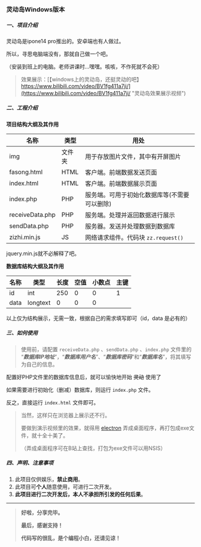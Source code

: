 ### 灵动岛Windows版本

##### 一、项目介绍

灵动岛是ipone14 pro推出的。安卓端也有人做过。

所以，寻思电脑端没有，那就自己做一个吧。

（安装到班上的电脑。老师讲课时...嘿嘿。咳咳，不作死就不会死）

> 效果展示：[【windows上的灵动岛，还挺灵动的吧】 https://www.bilibili.com/video/BV1fg411a7ji/](https://www.bilibili.com/video/BV1fg411a7ji/ "灵动岛效果展示视频")

##### 二、工程介绍

**项目结构大纲及其作用**

| 名称            | 类型   | 用处                                         |
| --------------- | ------ | -------------------------------------------- |
| img             | 文件夹 | 用于存放图片文件，其中有开屏图片             |
| fasong.html     | HTML   | 客户端。前端数据发送页面                     |
| index.html      | HTML   | 客户端。前端数据展示页面                     |
| index.php       | PHP    | 服务端。可用于初始化数据库等(不需要可以删除) |
| receiveData.php | PHP    | 服务端。处理并返回数据进行展示               |
| sendData.php    | PHP    | 服务器。发送并处理数据到数据库               |
| zizhi.min.js    | JS     | 网络请求组件。代码块 `zz.request()`        |

jquery.min.js就不必解释了吧。

**数据库结构大纲及其作用**

| 名称 | 类型     | 长度 | 空值 | 小数点 | 主键 |
| ---- | -------- | ---- | ---- | ------ | ---- |
| id   | int      | 250  | 0    | 0      | 1    |
| data | longtext | 0    | 0    | 0      |      |

以上仅为结构展示，无需一致，根据自己的需求填写即可（id，data 是必有的）

##### 三、如何使用

> 使用前，请配置 `receiveData.php` 、`sendData.php` 、`index.php` 文件里的 “***数据库IP地址***”，“***数据库用户名***”、“***数据库密码***”和“***数据库名***”，将其填写为自己的信息。

配置好PHP文件里的数据库信息后，就可以愉快地开始 ~~灵动~~ 使用了

如果需要进行初始化（删减）数据库，则运行 `index.php` 文件。

反之，直接运行 `index.html` 文件即可。

> 当然，这样只在浏览器上展示还不行。
>
> 要做到演示视频里的效果，就得用 [electron](https://www.electronjs.org/zh/docs/latest/ "electron官方文档") 弄成桌面程序，再打包成exe文件，就十全十美了。
>
> （弄成桌面程序可在B站上查找，打包为exe文件可以用NSIS）

##### 四、声明、注意事项

1. 此项目仅供娱乐，**禁止商用**。
2. 此项目可**个人**随意使用，可进行二次开发。
3. **此项目进行二次开发后，本人不承担所引发的任何后果**。


---

> **好啦，分享完毕。**
>
> **最后，感谢支持！**
>
> **代码写的很乱，是个编程小白，还请见谅！**
